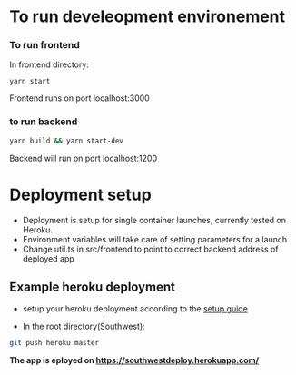 

# To run develeopment environement
### To run frontend
In frontend directory: 
```
yarn start
```
Frontend runs on port localhost:3000
### to run backend
```bash
yarn build && yarn start-dev
```
Backend will run on port localhost:1200


# Deployment setup

- Deployment is setup for single container launches, currently tested on Heroku.
- Environment variables will take care of setting parameters for a launch
- Change util.ts in src/frontend to point to correct backend address of deployed app

## Example heroku deployment
- setup your heroku deployment according to the [setup guide](https://devcenter.heroku.com/articles/getting-started-with-nodejs#set-up)

- In the root directory(Southwest):
```bash
git push heroku master
```


**The app is eployed on https://southwestdeploy.herokuapp.com/** 